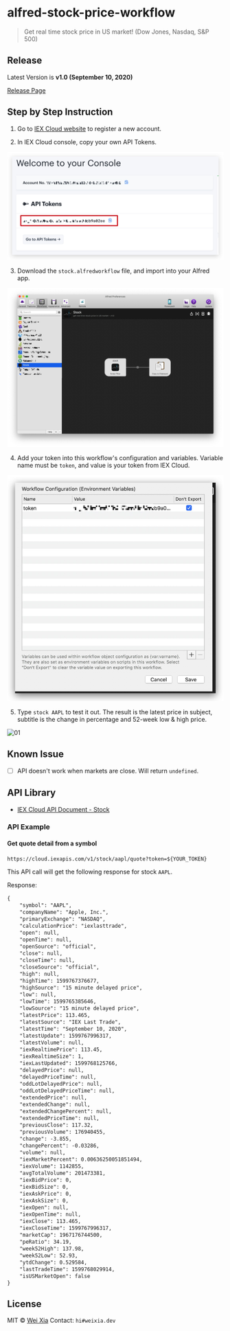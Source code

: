 # alfred-stock-price-workflow

> Get real time stock price in US market! (Dow Jones, Nasdaq, S&P 500)

## Release

Latest Version is **v1.0 (September 10, 2020)**

[Release Page](https://github.com/Wei-Xia/alfred-stock-price-workflow/releases)

## Step by Step Instruction

1. Go to [IEX Cloud website](https://iexcloud.io/s/da57dcd1) to register a new account.

2. In IEX Cloud console, copy your own API Tokens.

![002](/assets/002.jpg)

3. Download the `stock.alfredworkflow` file, and import into your Alfred app.

![001](/assets/001.jpg)

4. Add your token into this workflow's configuration and variables. Variable name must be `token`, and value is your token from IEX Cloud.

![003](/assets/003.jpg)

5. Type `stock AAPL` to test it out. The result is the latest price in subject, subtitle is the change in percentage and 52-week low & high price.

![01](/assets/usage.gif)

## Known Issue

- [ ] API doesn't work when markets are close. Will return `undefined`.

## API Library

- [IEX Cloud API Document - Stock](https://iexcloud.io/docs/api/#quote)

### API Example

#### Get quote detail from a symbol

```
https://cloud.iexapis.com/v1/stock/aapl/quote?token=${YOUR_TOKEN}
```

This API call will get the following response for stock `AAPL`.

Response:

```
{
    "symbol": "AAPL",
    "companyName": "Apple, Inc.",
    "primaryExchange": "NASDAQ",
    "calculationPrice": "iexlasttrade",
    "open": null,
    "openTime": null,
    "openSource": "official",
    "close": null,
    "closeTime": null,
    "closeSource": "official",
    "high": null,
    "highTime": 1599767376677,
    "highSource": "15 minute delayed price",
    "low": null,
    "lowTime": 1599765385646,
    "lowSource": "15 minute delayed price",
    "latestPrice": 113.465,
    "latestSource": "IEX Last Trade",
    "latestTime": "September 10, 2020",
    "latestUpdate": 1599767996317,
    "latestVolume": null,
    "iexRealtimePrice": 113.45,
    "iexRealtimeSize": 1,
    "iexLastUpdated": 1599768125766,
    "delayedPrice": null,
    "delayedPriceTime": null,
    "oddLotDelayedPrice": null,
    "oddLotDelayedPriceTime": null,
    "extendedPrice": null,
    "extendedChange": null,
    "extendedChangePercent": null,
    "extendedPriceTime": null,
    "previousClose": 117.32,
    "previousVolume": 176940455,
    "change": -3.855,
    "changePercent": -0.03286,
    "volume": null,
    "iexMarketPercent": 0.00636250051851494,
    "iexVolume": 1142855,
    "avgTotalVolume": 201473381,
    "iexBidPrice": 0,
    "iexBidSize": 0,
    "iexAskPrice": 0,
    "iexAskSize": 0,
    "iexOpen": null,
    "iexOpenTime": null,
    "iexClose": 113.465,
    "iexCloseTime": 1599767996317,
    "marketCap": 1967176744500,
    "peRatio": 34.19,
    "week52High": 137.98,
    "week52Low": 52.93,
    "ytdChange": 0.529584,
    "lastTradeTime": 1599768029914,
    "isUSMarketOpen": false
}
```

## License

MIT © [Wei Xia](http://weixia.dev/)
Contact: `hi#weixia.dev`

